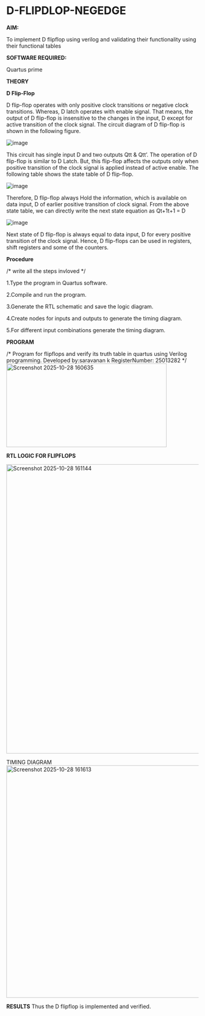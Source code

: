 # D-FLIPDLOP-NEGEDGE

**AIM:**

To implement  D flipflop using verilog and validating their functionality using their functional tables

**SOFTWARE REQUIRED:**

Quartus prime

**THEORY**

**D Flip-Flop**

D flip-flop operates with only positive clock transitions or negative clock transitions. Whereas, D latch operates with enable signal. That means, the output of D flip-flop is insensitive to the changes in the input, D except for active transition of the clock signal. The circuit diagram of D flip-flop is shown in the following figure.

![image](https://github.com/naavaneetha/D-FLIPDLOP-NEGEDGE/assets/154305477/48c81fe8-bc3f-40e7-95e2-519fc155ad51)

This circuit has single input D and two outputs Qtt & Qtt’. The operation of D flip-flop is similar to D Latch. But, this flip-flop affects the outputs only when positive transition of the clock signal is applied instead of active enable. The following table shows the state table of D flip-flop.

![image](https://github.com/naavaneetha/D-FLIPDLOP-NEGEDGE/assets/154305477/e5f3fda7-68ec-4a3a-a0a4-cf6f9cc4ab55)

Therefore, D flip-flop always Hold the information, which is available on data input, D of earlier positive transition of clock signal. From the above state table, we can directly write the next state equation as Qt+1t+1 = D

![image](https://github.com/naavaneetha/D-FLIPDLOP-NEGEDGE/assets/154305477/8592c0d8-2917-4142-91b9-d6c30dd891d2)

Next state of D flip-flop is always equal to data input, D for every positive transition of the clock signal. Hence, D flip-flops can be used in registers, shift registers and some of the counters.

**Procedure**

/* write all the steps invloved */

1.Type the program in Quartus software.

2.Compile and run the program.

3.Generate the RTL schematic and save the logic diagram.

4.Create nodes for inputs and outputs to generate the timing diagram.

5.For different input combinations generate the timing diagram. 

**PROGRAM**

/* Program for flipflops and verify its truth table in quartus using Verilog programming. Developed by:saravanan k RegisterNumber: 25013282
*/
<img width="420" height="219" alt="Screenshot 2025-10-28 160635" src="https://github.com/user-attachments/assets/4836c56d-10ff-4397-a2e9-baa6abb95ce6" />

**RTL LOGIC FOR FLIPFLOPS**

<img width="1270" height="758" alt="Screenshot 2025-10-28 161144" src="https://github.com/user-attachments/assets/546784a5-8f5c-4fc9-b4eb-0a73165969ea" />

TIMING DIAGRAM
<img width="1037" height="609" alt="Screenshot 2025-10-28 161613" src="https://github.com/user-attachments/assets/708bf266-1b66-43e7-8aab-ecef06609d21" />

**RESULTS**
Thus the D flipflop is implemented and verified.
